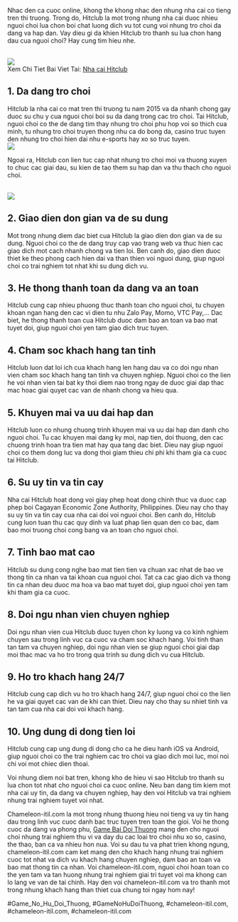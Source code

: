 <p>Nhac den ca cuoc online, khong the khong nhac den nhung nha cai co tieng tren thi truong. Trong do, Hitclub la mot trong nhung nha cai duoc nhieu nguoi choi lua chon boi chat luong dich vu tot cung voi nhung tro choi da dang va hap dan. Vay dieu gi da khien Hitclub tro thanh su lua chon hang dau cua nguoi choi? Hay cung tim hieu nhe.</p><br><img src="https://chameleon-itil.com/wp-content/uploads/2025/03/game-bai-doi-thuong-pub-g-96-300x225.jpg"></br>
Xem Chi Tiet Bai Viet Tai: <a href="https://chameleon-itil.com/nha-cai-hitclub/">Nha cai Hitclub</a><h2>1. Da dang tro choi</h2><p>Hitclub la nha cai co mat tren thi truong tu nam 2015 va da nhanh chong gay duoc su chu y cua nguoi choi boi su da dang trong cac tro choi. Tai Hitclub, nguoi choi co the de dang tim thay nhung tro choi phu hop voi so thich cua minh, tu nhung tro choi truyen thong nhu ca do bong da, casino truc tuyen den nhung tro choi hien dai nhu e-sports hay xo so truc tuyen.<br><img src="https://chameleon-itil.com/wp-content/uploads/2025/03/game-bai-doi-thuong-pub-g-99-300x225.jpg"></br><p>Ngoai ra, Hitclub con lien tuc cap nhat nhung tro choi moi va thuong xuyen to chuc cac giai dau, su kien de tao them su hap dan va thu thach cho nguoi choi.</p><br><img src="https://chameleon-itil.com/wp-content/uploads/2025/03/game-bai-doi-thuong-pub-g-143-300x225.jpg"></br><h2>2. Giao dien don gian va de su dung</h2><p>Mot trong nhung diem dac biet cua Hitclub la giao dien don gian va de su dung. Nguoi choi co the de dang truy cap vao trang web va thuc hien cac giao dich mot cach nhanh chong va tien loi. Ben canh do, giao dien duoc thiet ke theo phong cach hien dai va than thien voi nguoi dung, giup nguoi choi co trai nghiem tot nhat khi su dung dich vu.<h2>3. He thong thanh toan da dang va an toan</h2><p>Hitclub cung cap nhieu phuong thuc thanh toan cho nguoi choi, tu chuyen khoan ngan hang den cac vi dien tu nhu Zalo Pay, Momo, VTC Pay,... Dac biet, he thong thanh toan cua Hitclub duoc dam bao an toan va bao mat tuyet doi, giup nguoi choi yen tam giao dich truc tuyen.</p><h2>4. Cham soc khach hang tan tinh</h2><p>Hitclub luon dat loi ich cua khach hang len hang dau va co doi ngu nhan vien cham soc khach hang tan tinh va chuyen nghiep. Nguoi choi co the lien he voi nhan vien tai bat ky thoi diem nao trong ngay de duoc giai dap thac mac hoac giai quyet cac van de nhanh chong va hieu qua.<h2>5. Khuyen mai va uu dai hap dan</h2><p>Hitclub luon co nhung chuong trinh khuyen mai va uu dai hap dan danh cho nguoi choi. Tu cac khuyen mai dang ky moi, nap tien, doi thuong, den cac chuong trinh hoan tra tien mat hay qua tang dac biet. Dieu nay giup nguoi choi co them dong luc va dong thoi giam thieu chi phi khi tham gia ca cuoc tai Hitclub.</p><h2>6. Su uy tin va tin cay</h2><p>Nha cai Hitclub hoat dong voi giay phep hoat dong chinh thuc va duoc cap phep boi Cagayan Economic Zone Authority, Philippines. Dieu nay cho thay su uy tin va tin cay cua nha cai doi voi nguoi choi. Ben canh do, Hitclub cung luon tuan thu cac quy dinh va luat phap lien quan den co bac, dam bao moi truong choi cong bang va an toan cho nguoi choi.</p><h2>7. Tinh bao mat cao</h2><p>Hitclub su dung cong nghe bao mat tien tien va chuan xac nhat de bao ve thong tin ca nhan va tai khoan cua nguoi choi. Tat ca cac giao dich va thong tin ca nhan deu duoc ma hoa va bao mat tuyet doi, giup nguoi choi yen tam khi tham gia ca cuoc.</p><h2>8. Doi ngu nhan vien chuyen nghiep</h2><p>Doi ngu nhan vien cua Hitclub duoc tuyen chon ky luong va co kinh nghiem chuyen sau trong linh vuc ca cuoc va cham soc khach hang. Voi tinh than tan tam va chuyen nghiep, doi ngu nhan vien se giup nguoi choi giai dap moi thac mac va ho tro trong qua trinh su dung dich vu cua Hitclub.</p><h2>9. Ho tro khach hang 24/7</h2><p>Hitclub cung cap dich vu ho tro khach hang 24/7, giup nguoi choi co the lien he va giai quyet cac van de khi can thiet. Dieu nay cho thay su nhiet tinh va tan tam cua nha cai doi voi khach hang.</p><h2>10. Ung dung di dong tien loi</h2><p>Hitclub cung cap ung dung di dong cho ca he dieu hanh iOS va Android, giup nguoi choi co the trai nghiem cac tro choi va giao dich moi luc, moi noi chi voi mot chiec dien thoai.</p><p>Voi nhung diem noi bat tren, khong kho de hieu vi sao Hitclub tro thanh su lua chon tot nhat cho nguoi choi ca cuoc online. Neu ban dang tim kiem mot nha cai uy tin, da dang va chuyen nghiep, hay den voi Hitclub va trai nghiem nhung trai nghiem tuyet voi nhat.</p><p>Chameleon-itil.com la mot trong nhung thuong hieu noi tieng va uy tin hang dau trong linh vuc cuoc danh bac truc tuyen tren toan the gioi. Voi he thong cuoc da dang va phong phu, <a href="https://chameleon-itil.com/">Game Bai Doi Thuong</a> mang den cho nguoi choi nhung trai nghiem thu vi va day du cac loai tro choi nhu xo so, casino, the thao, ban ca va nhieu hon nua. Voi su dau tu va phat trien khong ngung, chameleon-itil.com cam ket mang den cho khach hang nhung trai nghiem cuoc tot nhat va dich vu khach hang chuyen nghiep, dam bao an toan va bao mat thong tin ca nhan. Voi chameleon-itil.com, nguoi choi hoan toan co the yen tam va tan huong nhung trai nghiem giai tri tuyet voi ma khong can lo lang ve van de tai chinh. Hay den voi chameleon-itil.com va tro thanh mot trong nhung khach hang than thiet cua chung toi ngay hom nay!</p>
#Game_No_Hu_Doi_Thuong, #GameNoHuDoiThuong, #chameleon-itil.com, #chameleon-itil.com, #chameleon-itil.com
